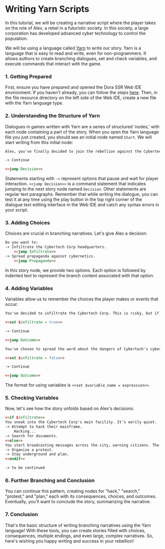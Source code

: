 # Writing Yarn Scripts

In this tutorial, we will be creating a narrative script where the player takes on the role of Alex, a rebel in a futuristic society. In this society, a large corporation has developed advanced cyber technology to control the population.

We will be using a language called [Yarn](https://docs.yarnspinner.dev/beginners-guide/syntax-basics) to write our story. Yarn is a language that is easy to read and write, even for non-programmers. It allows authors to create branching dialogues, set and check variables, and execute commands that interact with the game.

### 1. Getting Prepared

First, ensure you have prepared and opened the Dora SSR Web IDE environment. If you haven't already, you can follow the steps [here](/docs/tutorial/quick-start). Then, in the file resource directory on the left side of the Web IDE, create a new file with the Yarn language type.

### 2. Understanding the Structure of Yarn

Dialogues in games written with Yarn are a series of structured 'nodes,' with each node containing a part of the story. When you open the Yarn language file you just created, you should see an initial node named `Start`. We will start writing from this initial node:

```html title="Node:Start"
Alex, you've finally decided to join the rebellion against the Cybertech Corp. The future of humanity is at stake!

-> Continue

<<jump Decision>>
```

Statements starting with `->` represent options that pause and wait for player interaction. `<<jump Decision>>` is a command statement that indicates jumping to the next story node named `Decision`. Other statements are regular text paragraphs. Remember that while writing the dialogue, you can test it at any time using the play button in the top right corner of the dialogue text editing interface in the Web IDE and catch any syntax errors in your script.

### 3. Adding Choices

Choices are crucial in branching narratives. Let's give Alex a decision:

```html title="Node:Decision"
Do you want to:
-> Infiltrate the Cybertech Corp headquarters.
	<<jump Infiltrate>>
-> Spread propaganda against cybernetics.
	<<jump Propaganda>>
```

In this story node, we provide two options. Each option is followed by indented text to represent the branch content associated with that option.

### 4. Adding Variables

Variables allow us to remember the choices the player makes or events that occur:

```html title="Node:Infiltrate"
You've decided to infiltrate the Cybertech Corp. This is risky, but if successful, it could end their reign.

<<set $infiltrate = true>>

-> Continue

<<jump Outcome>>
```

```html title="Node:Propaganda"
You've chosen to spread the word about the dangers of Cybertech's cybernetics. Information is power.

<<set $infiltrate = false>>

-> Continue

<<jump Outcome>>
```

The format for using variables is `<<set $variable_name = expression>>`.

### 5. Checking Variables

Now, let's see how the story unfolds based on Alex's decisions:

```html title="Node:Outcome"
<<if $infiltrate>>
You sneak into the Cybertech Corp's main facility. It's eerily quiet.
-> Attempt to hack their mainframe.
	Hacking...
-> Search for documents.
<<else>>
You start broadcasting messages across the city, warning citizens. The resistance grows stronger every day.
-> Organize a protest.
-> Stay underground and plan.
<<endif>>

-> to be continued
```

### 6. Further Branching and Conclusion

You can continue this pattern, creating nodes for "hack," "search," "protest," and "plan," each with its consequences, choices, and outcomes. Eventually, you'll want to conclude the story, summarizing the narrative.

### 7. Conclusion

That's the basic structure of writing branching narratives using the Yarn language! With these tools, you can create stories filled with choices, consequences, multiple endings, and even large, complex narratives. So, here's wishing you happy writing and success in your rebellion!